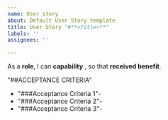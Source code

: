```yaml
---
name: User story
about: Default User Story template
title: User Story "#**<Title>**"
labels: ''
assignees: ''

---
```


As a **role**, I can **capability** , so that **received benefit**.

"##ACCEPTANCE CRITERIA"


- "###Acceptance Criteria 1"-
- "###Acceptance Criteria 2"-
- "###Acceptance Criteria 3"-                                                                        
